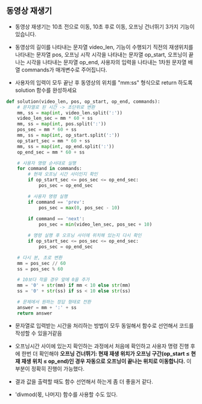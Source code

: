 ## 동영상 재생기
- 동영상 재생기는 10초 전으로 이동, 10초 후로 이동, 오프닝 건너뛰기 3가지 기능이 있습니다.

- 동영상의 길이를 나타내는 문자열 video_len, 기능이 수행되기 직전의 재생위치를 나타내는 문자열 pos, 오프닝 시작 시각을 나타내는 문자열 op_start, 오프닝이 끝나는 시각을 나타내는 문자열 op_end, 사용자의 입력을 나타내는 1차원 문자열 배열 commands가 매개변수로 주어집니다.

- 사용자의 입력이 모두 끝난 후 동영상의 위치를 "mm:ss" 형식으로 return 하도록 solution 함수를 완성하세요

```py
def solution(video_len, pos, op_start, op_end, commands):
    # 문자열로 된 시간 -> 초단위로 변환
    mm, ss = map(int, video_len.split(':'))
    video_len_sec = mm * 60 + ss
    mm, ss = map(int, pos.split(':'))
    pos_sec = mm * 60 + ss    
    mm, ss = map(int, op_start.split(':'))
    op_start_sec = mm * 60 + ss
    mm, ss = map(int, op_end.split(':'))
    op_end_sec = mm * 60 + ss

    # 사용자 명령 순서대로 실행
    for command in commands:
        # 현재 오프닝 시간 사이인지 확인
        if op_start_sec <= pos_sec <= op_end_sec:
            pos_sec = op_end_sec

        # 사용자 명령 실행    
        if command == 'prev':
            pos_sec = max(0, pos_sec - 10)
        
        if command == 'next':
            pos_sec = min(video_len_sec, pos_sec + 10)

        # 명령 실행 후 오프닝 사이에 위치해 있는지 다시 확인
        if op_start_sec <= pos_sec <= op_end_sec:
            pos_sec = op_end_sec

    # 다시 분, 초로 변환
    mm = pos_sec // 60
    ss = pos_sec % 60

    # 10보다 작을 경우 앞에 0을 추가
    mm = '0' + str(mm) if mm < 10 else str(mm)
    ss = '0' + str(ss) if ss < 10 else str(ss)

    # 문제에서 원하는 정답 형태로 전환
    answer = mm + ':' + ss
    return answer
```

- 문자열로 입력받는 시간을 처리하는 방법이 모두 동일해서 함수로 선언해서 코드를 작성할 수 있을거같음

- 오프닝시간 사이에 있는지 확인하는 과정에서 처음에 확인하고 사용자 명령 진행 후에 한번 더 확인해야 **오프닝 건너뛰기: 현재 재생 위치가 오프닝 구간(op_start ≤ 현재 재생 위치 ≤ op_end)인 경우 자동으로 오프닝이 끝나는 위치로 이동합니다.** 이 부분이 정확히 진행이 가능했다.

- 결과 값을 출력할 때도 함수 선언해서 하는게 좀 더 좋을거 같다.

- 'divmod(몫, 나머지) 함수를 사용할 수도 있다.